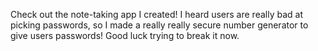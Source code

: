 Check out the note-taking app I created! I heard users are really bad at picking passwords, so I made a really really secure number generator to give users passwords! Good luck trying to break it now.
